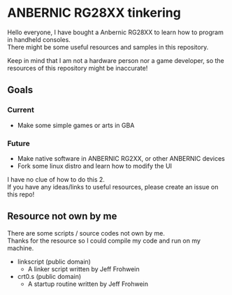 # ANBERNIC RG28XX tinkering

Hello everyone, I have bought a Anbernic RG28XX to learn how to program in handheld consoles.<br>
There might be some useful resources and samples in this repository.

Keep in mind that I am not a hardware person nor a game developer,
so the resources of this repository might be inaccurate!<br>

## Goals

### Current

- Make some simple games or arts in GBA

### Future

- Make native software in ANBERNIC RG2XX, or other ANBERNIC devices
- Fork some linux distro and learn how to modify the UI

I have no clue of how to do this 2.<br>
If you have any ideas/links to useful resources, please create an issue on this repo!

## Resource not own by me

There are some scripts / source codes not own by me.<br>
Thanks for the resource so I could compile my code and run on my machine.

- linkscript (public domain)
    - A linker script written by Jeff Frohwein
- crt0.s (public domain)
    - A startup routine written by Jeff Frohwein
